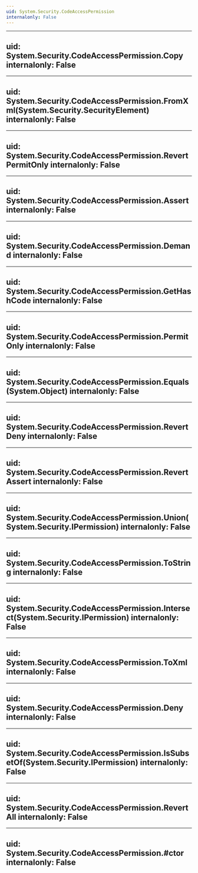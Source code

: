 ```yaml
---
uid: System.Security.CodeAccessPermission
internalonly: False
---
```


---
uid: System.Security.CodeAccessPermission.Copy
internalonly: False
---

---
uid: System.Security.CodeAccessPermission.FromXml(System.Security.SecurityElement)
internalonly: False
---

---
uid: System.Security.CodeAccessPermission.RevertPermitOnly
internalonly: False
---

---
uid: System.Security.CodeAccessPermission.Assert
internalonly: False
---

---
uid: System.Security.CodeAccessPermission.Demand
internalonly: False
---

---
uid: System.Security.CodeAccessPermission.GetHashCode
internalonly: False
---

---
uid: System.Security.CodeAccessPermission.PermitOnly
internalonly: False
---

---
uid: System.Security.CodeAccessPermission.Equals(System.Object)
internalonly: False
---

---
uid: System.Security.CodeAccessPermission.RevertDeny
internalonly: False
---

---
uid: System.Security.CodeAccessPermission.RevertAssert
internalonly: False
---

---
uid: System.Security.CodeAccessPermission.Union(System.Security.IPermission)
internalonly: False
---

---
uid: System.Security.CodeAccessPermission.ToString
internalonly: False
---

---
uid: System.Security.CodeAccessPermission.Intersect(System.Security.IPermission)
internalonly: False
---

---
uid: System.Security.CodeAccessPermission.ToXml
internalonly: False
---

---
uid: System.Security.CodeAccessPermission.Deny
internalonly: False
---

---
uid: System.Security.CodeAccessPermission.IsSubsetOf(System.Security.IPermission)
internalonly: False
---

---
uid: System.Security.CodeAccessPermission.RevertAll
internalonly: False
---

---
uid: System.Security.CodeAccessPermission.#ctor
internalonly: False
---
